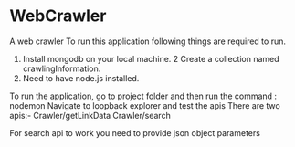 # WebCrawler
A web crawler
To run this application following things are required to run.
1. Install mongodb on your local machine.
2  Create a collection named crawlingInformation.
3. Need to have node.js installed.

To run the application, go to project folder
  and then run the command : nodemon
  Navigate to loopback explorer and test the apis
There are two apis:-
  Crawler/getLinkData
  Crawler/search

For search api to work you need to provide json object parameters 